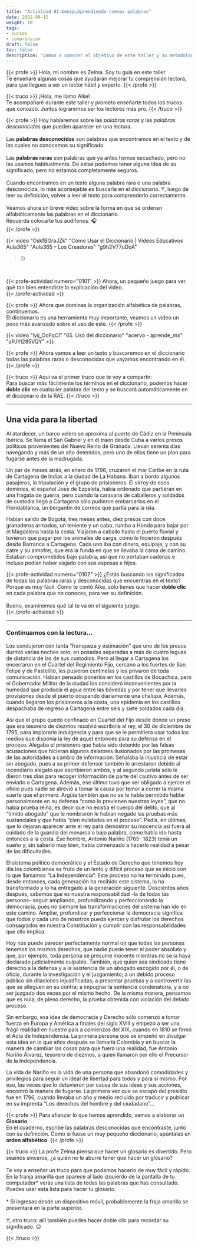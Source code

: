 ```yaml
---
title: "Actividad 01:&ensp;Aprendiendo nuevas palabras"
date: 2022-08-15
weight: 10
tags: 
- cursos
- comprension
draft: false
toc: false
description: "Vamos a conocer el objetivo de este taller y su metodología. Aprenderemos a elaborar un glosario y cómo buscar palabras en el diccionario."
---
```



{{< profe >}}
Hola, mi nombre es Zelma. Soy tu guía en este taller.  
Te enseñaré algunas cosas que ayudarán mejorar tu comprensión lectora, para que llegues a ser un lector hábil y experto.
{{< /profe >}}


{{< truco >}}
¡Hola, me llamo Aike!  
Te acompañaré durante este taller y prometo enseñarte todos los trucos que conozco. Juntos lograremos ser los lectores más pro.
{{< /truco >}}


{{< profe >}}
Hoy hablaremos sobre las _palabras raras_ y las _palabras desconocidas_ que pueden aparecer en una lectura.  
<br>
Las **palabras desconocidas** son palabras que encontramos en el texto y de las cuales no conocemos su significado.  
<br>
Las  **palabras raras** son palabras que ya antes hemos escuchado, pero no las usamos habitualmente. De estas podemos tener alguna idea de su significado, pero no estamos completamente seguros.  
<br>
Cuando encontramos en un texto alguna palabra rara o una palabra desconocida, lo más aconsejable es buscarla en el diccionario. Y, luego de leer su definición, volver a leer el texto para comprenderlo correctamente.  
<br>
Veamos ahora un breve video sobre la forma en que se ordenan alfabéticamente las palabras en el diccionario.  
Recuerda colocarte tus audífonos. 🎧  
{{< /profe >}}

{{< video 
	"OskfBGraJZk"
	"Cómo Usar el Diccionario | Videos Educativos Aula365"
	"Aula365 – Los Creadores"
 	"g9h2V77uDoA" 
 >}}

<br>

{{< profe-actividad numero="0101" >}}
Ahora, un pequeño juego para ver qué tan bien entendiste la explicación del video.  
{{< /profe-actividad >}}


{{< profe >}}
Ahora que dominas la organización alfabética de palabras, continuemos.  
El diccionario es una herramienta muy importante, veamos un video un poco más avanzado sobre el uso de este. 
{{< /profe >}}

{{< video 
	"Iyij_OoFqCI"
	"65. Uso del diccionario"
	"acervo - aprende_mx"
	"aPJYl285VQY" >}}

{{< profe >}}
Ahora vamos a leer un texto y buscaremos en el diccionario todas las palabras raras o desconocidas que vayamos encontrando en él.
{{< /profe >}}

{{< truco >}}
Aquí va el primer truco que te voy a compartir:  
Para buscar más fácilmente los términos en el diccionario, podemos hacer **doble clic** en cualquier palabra del texto y se buscará automáticamente en el diccionario de la RAE.
{{< /truco >}}

---

## Una vida para la libertad 

Al atardecer, un barco velero se aproxima al puerto de Cádiz en la Península Ibérica. Se llama el San Gabriel y en él traen desde Cuba a varios presos políticos provenientes del Nuevo Reino de Granada. Llevan setenta días navegando y más de un año detenidos, pero uno de ellos tiene un plan para fugarse antes de la madrugada. 

Un par de meses atrás, en enero de 1796, cruzaron el mar Caribe en la ruta de Cartagena de Indias a la ciudad de La Habana. Iban a bordo algunos pasajeros, la tripulación y el grupo de prisioneros. El virrey de esos dominios, el español José de Ezpeleta, había ordenado que partieran en una fragata de guerra, pero cuando la caravana de caballeros y soldados de custodia llegó a Cartagena sólo pudieron embarcarlos en el Floridablanca, un bergantín de correos que partía para la isla. 

Habían salido de Bogotá, tres meses antes, diez presos con doce granaderos armados, un teniente y un cabo, rumbo a Honda para bajar por el Magdalena hasta la costa. Viajaron a caballo hasta el puerto fluvial y tuvieron que pagar por los animales de carga, como lo hicieron después desde Barranca a Cartagena. Cada uno iba con dinero, equipaje, y con su catre y su almofrej, que era la funda en que se llevaba la cama de camino. Estaban comprometidos bajo palabra, así que no portaban cadenas e incluso podían haber viajado con sus esposas e hijos. 

{{< profe-actividad numero="0102" >}}
¿Estás buscando los significados de todas las palabras raras y desconocidas que encuentras en el texto?  
Porque es muy fácil. Como te contó Aike, sólo tienes que hacer **doble clic** en cada palabra que no conoces, para ver su definición.  
<br>
Bueno, examinemos qué tal te va en el siguiente juego.  
{{< /profe-actividad >}}

---

### Continuamos con la lectura...

Los condujeron con tanta “franqueza y estimación” que uno de los presos durmió varias noches solo, en posadas separadas a más de cuatro leguas de distancia de las de sus custodios. Pero al llegar a Cartagena los encerraron en el Cuartel del Regimiento Fijo, cercano a los fuertes de San Felipe y de Pastelillo, les pusieron centinelas y los privaron de toda comunicación. Habían pensado ponerlos en los castillos de Bocachica, pero el Gobernador Militar de la ciudad los consideró inconvenientes por la humedad que producía el agua entre las bóvedas y por tener que llevarles provisiones desde el puerto ocupando diariamente una chalupa. Además, cuando llegaron los prisioneros a la costa, una epidemia en los castillos despachaba de regreso a Cartagena entre seis y siete soldados cada día. 

Así que el grupo quedó confinado en Cuartel del Fijo desde donde un preso que era tesorero de diezmos resolvió escribirle al rey, el 30 de diciembre de 1795, para implorarle indulgencia y para que se le permitiera usar todos los medios que disponía la ley de aquel entonces para su defensa en el proceso. Alegaba el prisionero que había sido detenido por las falsas acusaciones que hicieran algunos delatores ilusionados por las promesas de las autoridades a cambio de información. Señalaba la injusticia de estar sin abogado, pues a su primer defensor también lo arrestaron debido al incendiario alegato que escribieron ambos, y al segundo jurista sólo le dieron tres días para recoger información de parte del cautivo antes de ser enviado a Cartagena. Además, ese último tuvo que ser obligado a ejercer el oficio pues nadie se atrevió a tomar la causa por temor a correr la misma suerte que el primero. Argüía también que no se le había permitido hablar personalmente en su defensa “como lo previenen nuestras leyes”, que no había prueba reina, es decir que no existía el cuerpo del delito, que al “tímido abogado” que le nombraron le habían negado las pruebas más sustanciales y que había “cien nulidades en el proceso”. Pedía, en últimas, que lo dejaran aparecer ante el rey para demostrar su inocencia así fuera al cuidado de la guardia del monarca o bajo palabra, como había ido hasta entonces a la costa. Ese hombre, Antonio Nariño (1765- 1823) tenía un sueño y, sin saberlo muy bien, había comenzado a hacerlo realidad a pesar de las dificultades. 

El sistema político democrático y el Estado de Derecho que tenemos hoy día los colombianos es fruto de un lento y difícil proceso que se inició con lo que llamamos “La Independencia”. Este proceso no ha terminado pues, desde entonces, cada generación ha recibido este sistema, lo ha transformado y lo ha entregado a la generación siguiente. Doscientos años después, sabemos que es nuestra responsabilidad –la de todas las personas– seguir ampliando, profundizando y perfeccionando la democracia, pues no siempre las transformaciones del sistema han ido en este camino. Ampliar, profundizar y perfeccionar la democracia significa que todos y cada uno de nosotros pueda ejercer y disfrutar los derechos consagrados en nuestra Constitución y cumplir con las responsabilidades que ello implica. 

Hoy nos puede parecer perfectamente normal oír que todas las personas tenemos los mismos derechos, que nadie puede tener el poder absoluto y que, por ejemplo, toda persona se presume inocente mientras no se la haya declarado judicialmente culpable. También, que quien sea sindicado tiene derecho a la defensa y a la asistencia de un abogado escogido por él, o de oficio, durante la investigación y el juzgamiento; a un debido proceso público sin dilaciones injustificadas; a presentar pruebas y a controvertir las que se alleguen en su contra; a impugnar la sentencia condenatoria, y a no ser juzgado dos veces por el mismo hecho. De la misma manera, pensamos que es nula, de pleno derecho, la prueba obtenida con violación del debido proceso.

Sin embargo, esa idea de democracia y Derecho sólo comenzó a tomar fuerza en Europa y América a finales del siglo XVIII y empezó a ser una frágil realidad en nuestro país a comienzos del XIX, cuando en 1810 se firmó el Acta de Independencia. La primera persona que se empeñó en divulgar esta idea en lo que años después se llamaría Colombia y en buscar la manera de cambiar las cosas para que fuera una realidad, fue Antonio Nariño Álvarez, tesorero de diezmos, a quien llamaron por ello el Precursor de la Independencia. 

La vida de Nariño es la vida de una persona que abandonó comodidades y privilegios para seguir un ideal de libertad para todos y para sí mismo. Por eso, las veces que lo detuvieron por causa de sus ideas y sus acciones, encontró la manera de fugarse. La primera vez que se escapó del presidio fue en 1796, cuando llevaba un año y medio recluido por traducir y publicar en su imprenta “Los derechos del hombre y del ciudadano”...  


{{< profe >}}
Para afianzar lo que hemos aprendido, vamos a elaborar un **Glosario**.  
En el cuaderno, escribe las palabras desconocidas que encontraste, junto con su definición. Como si fuese un muy pequeño diccionario, apúntalas en **orden alfabético**.
{{< /profe >}}

{{< truco >}}
La profe Zelma piensa que hacer un glosario es divertido. Pero seamos sinceros, ¿a quién no le aburre tener que hacer un glosario?  
<br>
Te voy a enseñar un truco para que podamos hacerlo de muy fácil y rápido. En la franja amarilla que aparece al lado izquierdo de la pantalla de tu computador* verás una lista de todas las palabras que has consultado. Puedes usar esta lista para hacer tu glosario.  
<br> 
\* Si ingresas desde un dispositivo móvil, probablemente la fraja amarilla se presentará en la parte superior.  
<br>
Y, otro truco: allí también puedes hacer doble clic para recordar su significado. 😉

{{< /truco >}}
